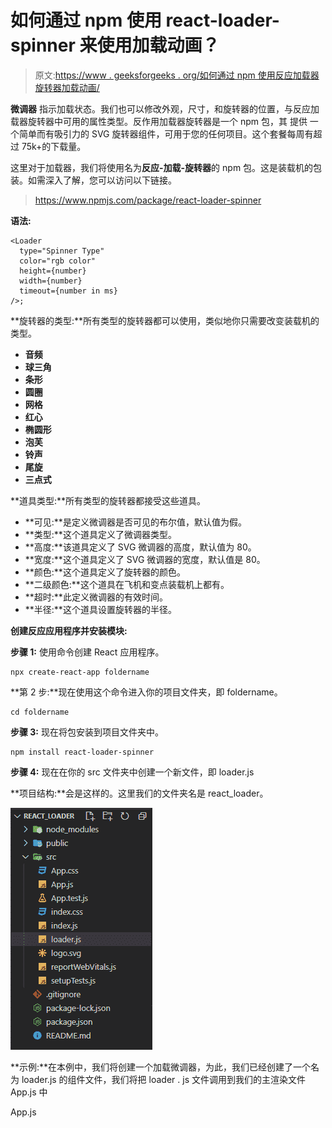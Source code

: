 # 如何通过 npm 使用 react-loader-spinner 来使用加载动画？

> 原文:[https://www . geeksforgeeks . org/如何通过 npm 使用反应加载器旋转器加载动画/](https://www.geeksforgeeks.org/how-to-use-loading-animation-by-using-the-react-loader-spinner-through-npm/)

**微调器** 指示加载状态。我们也可以修改外观，尺寸，和旋转器的位置，与反应加载器旋转器中可用的属性类型。反作用加载器旋转器是一个 npm 包，其  提供  一个简单而有吸引力的 SVG 旋转器组件，可用于您的任何项目。这个套餐每周有超过 75k+的下载量。

这里对于加载器，我们将使用名为**反应-加载-旋转器**的 npm 包。这是装载机的包装。如需深入了解，您可以访问以下链接。

> https://www.npmjs.com/package/react-loader-spinner

**语法:**

```
<Loader
  type="Spinner Type"
  color="rgb color"
  height={number}
  width={number}
  timeout={number in ms}
/>;
```

**旋转器的类型:**所有类型的旋转器都可以使用，类似地你只需要改变装载机的类型。

*   **音频**
*   **球三角**
*   **条形**
*   **圆圈**
*   **网格**
*   **红心**
*   **椭圆形**
*   **泡芙**
*   **铃声**
*   **尾旋**
*   **三点式**

**道具类型:**所有类型的旋转器都接受这些道具。

*   **可见:**是定义微调器是否可见的布尔值，默认值为假。
*   **类型:**这个道具定义了微调器类型。
*   **高度:**该道具定义了 SVG 微调器的高度，默认值为 80。
*   **宽度:**这个道具定义了 SVG 微调器的宽度，默认值是 80。
*   **颜色:**这个道具定义了旋转器的颜色。
*   **二级颜色:**这个道具在飞机和变点装载机上都有。
*   **超时:**此定义微调器的有效时间。
*   **半径:**这个道具设置旋转器的半径。

**创建反应应用程序并安装模块:**

**步骤 1:** 使用命令创建 React 应用程序。

```
npx create-react-app foldername 
```

**第 2 步:**现在使用这个命令进入你的项目文件夹，即 foldername。

```
cd foldername
```

**步骤 3:** 现在将包安装到项目文件夹中。

```
npm install react-loader-spinner
```

**步骤 4:** 现在在你的 src 文件夹中创建一个新文件，即 loader.js

**项目结构:**会是这样的。这里我们的文件夹名是 react_loader。

![](img/f38cd5f543e76c5e83b19a1fc20bc1f9.png)

**示例:**在本例中，我们将创建一个加载微调器，为此，我们已经创建了一个名为 loader.js 的组件文件，我们将把 loader . js 文件调用到我们的主渲染文件 App.js 中

App.js